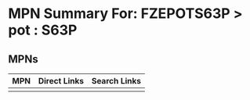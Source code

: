 



# MPN Summary For: FZEPOTS63P > pot : S63P

## MPNs
  

|MPN|Direct Links|Search Links|
| :--- | :--- | :--- |
||||
